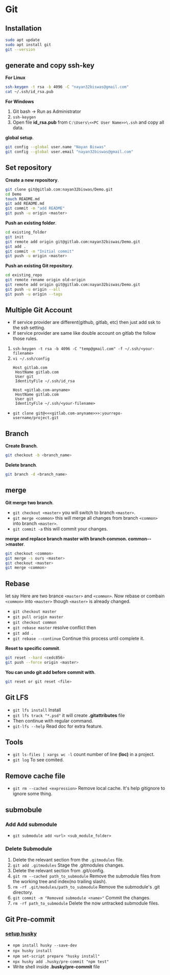 # Git

## Installation

```bash
sudo apt update
sudo apt install git
git --version
```

## generate and copy ssh-key

**For Linux**

```bash
ssh-keygen -t rsa -b 4096 -C "nayan32biswas@gmail.com"
cat ~/.ssh/id_rsa.pub
```

**For Windows**

1. Git bash -> Run as Administrator
2. `ssh-keygen`
3. Open file **id_rsa.pub** from `C:\Users\<<PC User Name>>\.ssh` and copy all data.

**global setup**.

```bash
git config --global user.name "Nayan Biswas"
git config --global user.email "nayan32biswas@gmail.com"
```

## Set repository

**Create a new repository**.

```bash
git clone git@gitlab.com:nayan32biswas/Demo.git
cd Demo
touch README.md
git add README.md
git commit -m "add README"
git push -u origin <master>
```

**Push an existing folder**.

```bash
cd existing_folder
git init
git remote add origin git@gitlab.com:nayan32biswas/Demo.git
git add .
git commit -m "Initial commit"
git push -u origin <master>
```

**Push an existing Git repository**.

```bash
cd existing_repo
git remote rename origin old-origin
git remote add origin git@gitlab.com:nayan32biswas/Demo.git
git push -u origin --all
git push -u origin --tags
```

## Multiple Git Account
- If service provider are different(github, gitlab, etc) then just add ssk to the ssh setting.
- If service provider are same like double account on gitlab the follow those rules.

1. `ssh-keygen -t rsa -b 4096 -C "temp@gmail.com" -f ~/.ssh/<your-filename>`
2. `vi ~/.ssh/config`
   ```
   Host gitlab.com
    HostName gitlab.com
    User git
    IdentityFile ~/.ssh/id_rsa

   Host <gitlab.com-anyname>
    HostName gitlab.com
    User git
    IdentityFile ~/.ssh/<your-filename>
   ```
- `git clone git@<<<gitlab.com-anyname>>>:yourrepo-username/project.git`


## Branch

**Create Branch**.

```bash
git checkout -b <branch_name>
```

**Delete branch**.

```bash
git branch -d <branch_name>
```

## merge

**Git merge two branch**.

- `git checkout <master>` you will switch to branch `<master>`.
- `git merge <common>` this will merge all changes from branch `<common>` into branch `<master>`.
- `git commit -a` this will commit your changes.

**merge and replace branch master with branch common. common-->master**.

```bash
git checkout <common>
git merge -s ours <master>
git checkout <master>
git merge <common>
```

## Rebase

let say Here are two brance `<master>` and `<common>`. Now rebase or combain `<common>` into `<master>` though `<master>` is already changed.

- `git checkout master`
- `git pull origin master`
- `git checkout common`
- `git rebase master`
resolve conflict then
- `git add .`
- `git rebase --continue`
Continue this process until complete it.

**Reset to specific commit**.

```bash
git reset --hard <cedc856>
git push --force origin <master>
```

**You can undo git add before commit with**.

```bash
git reset or git reset <file>
```

## Git LFS

- `git lfs install` Install
- `git lfs track "*.psd"` it will create **.gitattributes** file
- Then continue with regular command.
- `git-lfs --help` Read doc for extra feature.


## Tools

- `git ls-files | xargs wc -l` count number of line **(loc)** in a project.
- `git log` To see comited.

## Remove cache file

- `git rm --cached <expression>` Remove local cache. It's help gitignore to ignore some thing.

## submobule
### Add Add submodule
- `git submodule add <url> <sub_module_folder>`
### Delete Submodule
1. Delete the relevant section from the `.gitmodules` file.
2. `git add .gitmodules` Stage the .gitmodules changes.
3. Delete the relevant section from .git/config.
4. `git rm --cached path_to_submodule` Remove the submodule files from the working tree and index(no trailing slash).
5. `rm -rf .git/modules/path_to_submodule` Remove the submodule's .git directory.
6. `git commit -m "Removed submodule <name>"` Commit the changes.
7. `rm -rf path_to_submodule` Delete the now untracked submodule files.


## Git Pre-commit

### [setup husky](https://typicode.github.io/husky/#/)
- `npm install husky --save-dev`
- `npx husky install`
- `npm set-script prepare "husky install"`
- `npx husky add .husky/pre-commit "npm test"`
- Write shell inside **.busky/pre-commit** file

